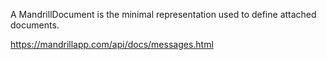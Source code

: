 A MandrillDocument is the minimal representation used to define attached documents.

https://mandrillapp.com/api/docs/messages.html